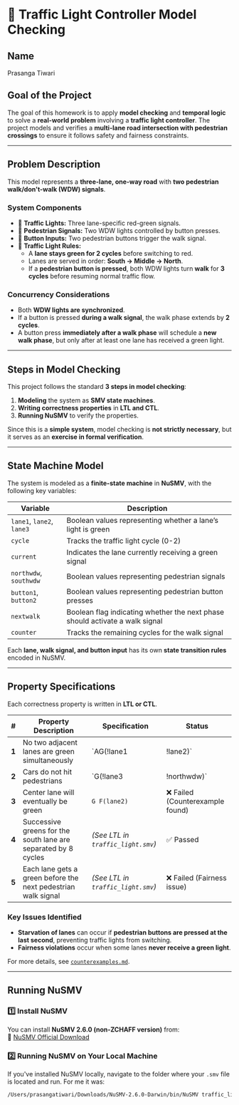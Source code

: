 # 🚦 Traffic Light Controller Model Checking  

## **Name**  
Prasanga Tiwari  

## **Goal of the Project**  
The goal of this homework is to apply **model checking** and **temporal logic** to solve a **real-world problem** involving a **traffic light controller**. The project models and verifies a **multi-lane road intersection with pedestrian crossings** to ensure it follows safety and fairness constraints.  

---

## **Problem Description**  
This model represents a **three-lane, one-way road** with **two pedestrian walk/don't-walk (WDW) signals**.  

### **System Components**  
- 🚗 **Traffic Lights:** Three lane-specific red-green signals.  
- 🚶 **Pedestrian Signals:** Two WDW lights controlled by button presses.  
- 🔘 **Button Inputs:** Two pedestrian buttons trigger the walk signal.  
- 🔄 **Traffic Light Rules:**
  - A **lane stays green for 2 cycles** before switching to red.
  - Lanes are served in order: **South → Middle → North**.
  - If a **pedestrian button is pressed**, both WDW lights turn **walk** for **3 cycles** before resuming normal traffic flow.

### **Concurrency Considerations**  
- Both **WDW lights are synchronized**.  
- If a button is pressed **during a walk signal**, the walk phase extends by **2 cycles**.  
- A button press **immediately after a walk phase** will schedule a **new walk phase**, but only after at least one lane has received a green light.

---

## **Steps in Model Checking**
This project follows the standard **3 steps in model checking**:

1. **Modeling** the system as **SMV state machines**.
2. **Writing correctness properties** in **LTL and CTL**.
3. **Running NuSMV** to verify the properties.

Since this is a **simple system**, model checking is **not strictly necessary**, but it serves as an **exercise in formal verification**.

---

## **State Machine Model**
The system is modeled as a **finite-state machine** in **NuSMV**, with the following key variables:

| **Variable**  | **Description** |
|--------------|----------------|
| `lane1`, `lane2`, `lane3` | Boolean values representing whether a lane’s light is green |
| `cycle` | Tracks the traffic light cycle (0-2) |
| `current` | Indicates the lane currently receiving a green signal |
| `northwdw`, `southwdw` | Boolean values representing pedestrian signals |
| `button1`, `button2` | Boolean values representing pedestrian button presses |
| `nextwalk` | Boolean flag indicating whether the next phase should activate a walk signal |
| `counter` | Tracks the remaining cycles for the walk signal |

Each **lane, walk signal, and button input** has its own **state transition rules** encoded in NuSMV.

---

## **Property Specifications**
Each correctness property is written in **LTL or CTL**.

| **#** | **Property Description** | **Specification** | **Status** |
|------|-----------------|-------------------|------------|
| **1** | No two adjacent lanes are green simultaneously | `AG(!lane1 | !lane2)` | ✅ Passed |
| **2** | Cars do not hit pedestrians | `G(!lane3 | !northwdw)` | ✅ Passed |
| **3** | Center lane will eventually be green | `G F(lane2)` | ❌ Failed (Counterexample found) |
| **4** | Successive greens for the south lane are separated by 8 cycles | *(See LTL in `traffic_light.smv`)* | ✅ Passed |
| **5** | Each lane gets a green before the next pedestrian walk signal | *(See LTL in `traffic_light.smv`)* | ❌ Failed (Fairness issue) |

### **Key Issues Identified**
- **Starvation of lanes** can occur if **pedestrian buttons are pressed at the last second**, preventing traffic lights from switching.
- **Fairness violations** occur when some lanes **never receive a green light**.

For more details, see [`counterexamples.md`](counterexamples.md).

---

## **Running NuSMV**
### **1️⃣ Install NuSMV**
You can install **NuSMV 2.6.0 (non-ZCHAFF version)** from:  
📌 [NuSMV Official Download](https://nusmv.fbk.eu/downloads.html)


### **2️⃣ Running NuSMV on Your Local Machine**
If you've installed NuSMV locally, navigate to the folder where your `.smv` file is located and run. For me it was:
```bash
/Users/prasangatiwari/Downloads/NuSMV-2.6.0-Darwin/bin/NuSMV traffic_light.smv.txt

